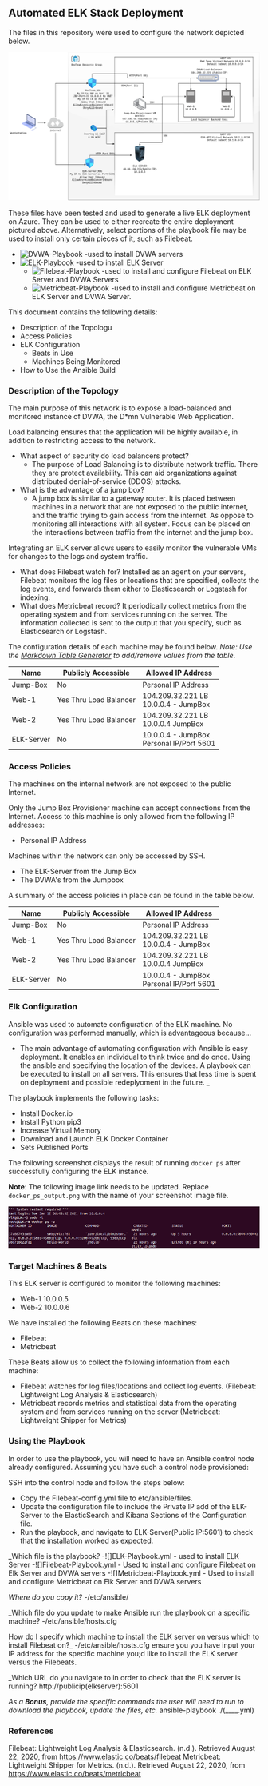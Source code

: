 ## Automated ELK Stack Deployment

The files in this repository were used to configure the network depicted below.

![](Images/Red-Team-Network.png)

These files have been tested and used to generate a live ELK deployment on Azure. They can be used to either recreate the entire deployment pictured above. Alternatively, select portions of the playbook file may be used to install only certain pieces of it, such as Filebeat.

- ![DVWA-Playbook](YML-Playbooks/DVWA-Playbook.yml) -used to install DVWA servers
- ![ELK-Playbook](YML-Playbooks/Elk-Playbook.yml) -used to install ELK Server
  - ![Filebeat-Playbook](YML-Playbooks/filebeat-playbook.yml) -used to install and configure Filebeat on ELK Server and DVWA Servers 
  - ![Metricbeat-Playbook](YML-Playbooks/metricbeat-playbook.yml) -used to install and configure Metricbeat on ELK Server and DVWA Server.

This document contains the following details:
- Description of the Topologu
- Access Policies
- ELK Configuration
  - Beats in Use
  - Machines Being Monitored
- How to Use the Ansible Build


### Description of the Topology

The main purpose of this network is to expose a load-balanced and monitored instance of DVWA, the D*mn Vulnerable Web Application.

Load balancing ensures that the application will be highly available, in addition to restricting access to the network.
- What aspect of security do load balancers protect? 
  - The purpose of Load Balancing is to distribute network traffic. There they are protect availability. This can aid organizations against distributed denial-of-service (DDOS) attacks.  
- What is the advantage of a jump box?
  - A jump box is similar to a gateway router. It is placed between machines in a network that are not exposed to the public internet,  and the traffic trying to gain access from the internet. As oppose to monitoring all interactions with all system. Focus can be placed on the interactions between traffic from the internet  and the jump box.  

Integrating an ELK server allows users to easily monitor the vulnerable VMs for changes to the logs and system traffic.
- What does Filebeat watch for?
Installed as an agent on your servers, Filebeat monitors the log files or locations that are specified, collects the log events, and forwards them either to Elasticsearch or Logstash for indexing.
- What does Metricbeat record?
It periodically collect metrics from the operating system and from services running on the server. The information collected is sent to the output that you specify, such as Elasticsearch or Logstash.

The configuration details of each machine may be found below.
_Note: Use the [Markdown Table Generator](http://www.tablesgenerator.com/markdown_tables) to add/remove values from the table_.

| Name       | Publicly Accessible    | Allowed IP Address                            |
|------------|------------------------|-----------------------------------------------|
| Jump-Box   | No                     | Personal IP Address                           |
| Web-1      | Yes Thru Load Balancer | 104.209.32.221 LB <br>10.0.0.4 - JumpBox      |
| Web-2      | Yes Thru Load Balancer | 104.209.32.221 LB<br>10.0.0.4 JumpBox         |
| ELK-Server | No                     | 10.0.0.4 - JumpBox  <br>Personal IP/Port 5601 |
### Access Policies

The machines on the internal network are not exposed to the public Internet. 

Only the Jump Box Provisioner machine can accept connections from the Internet. Access to this machine is only allowed from the following IP addresses:
- Personal IP Address

Machines within the network can only be accessed by SSH.
- The ELK-Server from the Jump Box
- The DVWA's from the Jumpbox 

A summary of the access policies in place can be found in the table below.

| Name       | Publicly Accessible    | Allowed IP Address                            |
|------------|------------------------|-----------------------------------------------|
| Jump-Box   | No                     | Personal IP Address                           |
| Web-1      | Yes Thru Load Balancer | 104.209.32.221 LB <br>10.0.0.4 - JumpBox      |
| Web-2      | Yes Thru Load Balancer | 104.209.32.221 LB<br>10.0.0.4 JumpBox         |
| ELK-Server | No                     | 10.0.0.4 - JumpBox  <br>Personal IP/Port 5601 |

### Elk Configuration

Ansible was used to automate configuration of the ELK machine. No configuration was performed manually, which is advantageous because...
- The main advantage of automating configuration with Ansible is easy deployment. It enables an individual to think twice and do once. Using the ansible and specifying the location of the devices. A playbook can be executed to install on all servers. This ensures that less time is spent on deployment and possible redeplyoment in the future. _

The playbook implements the following tasks:
- Install Docker.io
- Install Python pip3
- Increase Virtual Memory 
- Download and Launch ELK Docker Container
- Sets Published Ports 

The following screenshot displays the result of running `docker ps` after successfully configuring the ELK instance.

**Note**: The following image link needs to be updated. Replace `docker_ps_output.png` with the name of your screenshot image file.  


![](Images/docker-ps.png)

### Target Machines & Beats
This ELK server is configured to monitor the following machines:
- Web-1 10.0.0.5
- Web-2 10.0.0.6

We have installed the following Beats on these machines:
- Filebeat
- Metricbeat

These Beats allow us to collect the following information from each machine:
- Filebeat watches for log files/locations and collect log events. (Filebeat: Lightweight Log Analysis & Elasticsearch)
- Metricbeat records metrics and statistical data from the operating system and from services running on the server (Metricbeat: Lightweight Shipper for Metrics)


### Using the Playbook
In order to use the playbook, you will need to have an Ansible control node already configured. Assuming you have such a control node provisioned: 

SSH into the control node and follow the steps below:
- Copy the Filebeat-config.yml file to etc/ansible/files.
- Update the configuration file to include the Private IP add of the ELK-Server to the ElasticSearch and Kibana Sections of the Configuration file. 
- Run the playbook, and navigate to ELK-Server(Public IP:5601) to check that the installation worked as expected.

_Which file is the playbook? 
-![]ELK-Playbook.yml - used to install ELK Server
  -![]Filebeat-Playbook.yml - Used to install and configure Filebeat on Elk Server and DVWA servers
  -![]Metricbeat-Playbook.yml - Used to install and configure Metricbeat on Elk Server and DVWA servers

_Where do you copy it?_
-/etc/ansible/

_Which file do you update to make Ansible run the playbook on a specific machine? 
-/etc/ansible/hosts.cfg

How do I specify which machine to install the ELK server on versus which to install Filebeat on?_
-/etc/ansible/hosts.cfg ensure you you have input your IP address for the specific machine you;d like to install the ELK server versus the Filebeats.

_Which URL do you navigate to in order to check that the ELK server is running?
http://publicip(elkserver):5601

_As a **Bonus**, provide the specific commands the user will need to run to download the playbook, update the files, etc._
ansible-playbook ./(____.yml)
### References

Filebeat: Lightweight Log Analysis & Elasticsearch. (n.d.). Retrieved August 22, 2020, from https://www.elastic.co/beats/filebeat Metricbeat: Lightweight Shipper for Metrics. (n.d.). Retrieved August 22, 2020, from https://www.elastic.co/beats/metricbeat
